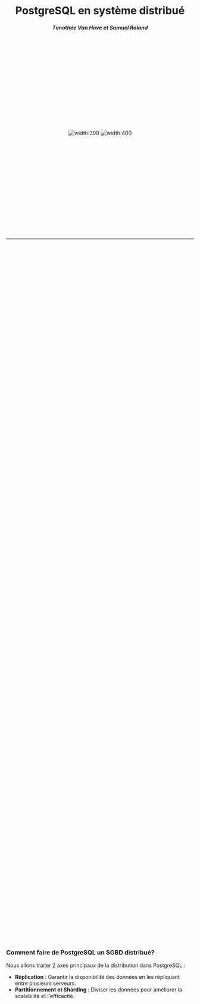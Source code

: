 <!--
# Based on DAI theme:
# https://github.com/heig-vd-dai-course/heig-vd-dai-course/blob/7eb91c050f1bad18f766b4a4916d2ebc425be47b/04-java-intellij-idea-and-maven/PRESENTATION.md?plain=1#L8
theme: gaia
size: 16:9
paginate: true
style: |
    :root {
        --color-background: #fff;
        --color-foreground: #333;
        --color-highlight: #f96;
        --color-dimmed: #1566aa;
        --color-headings: #336791;
    }
    blockquote {
        font-style: italic;
    }
    table {
        width: 100%;
    }
    section {
        padding: 30px;
    }
    ul {
        margin: 0.4rem 0
    }
    p, li {
        font-size: 0.6rem
    }
    th:first-child {
        width: 15%;
    }
    h1, h2, h3, h4, h5, h6 {
        color: var(--color-headings);
    }
    h2, h3 {
        font-size: 1.1rem;
    }
    h4, h5, h6 {
        font-size: 1.0rem;
    }
    h1 a:link, h2 a:link, h3 a:link, h4 a:link, h5 a:link, h6 a:link {
        text-decoration: none;
    }
    section:not([class=lead]) > p, blockquote {
        text-align: justify;
    }
    .columns2 {
        display: grid;
        grid-template-columns: repeat(2, minmax(0, 1fr));
        gap: 1rem;
    }
    .columns3 {
        display: grid;
        grid-template-columns: repeat(3, minmax(0, 1fr));
        gap: 1rem;
    }
-->
<center style="margin:auto; padding:20px;">

# PostgreSQL en système distribué

##### Timothée Van Hove et Samuel Roland

<div style="height: 500px; display: flex; justify-content: center; align-items: center">

![width:300](imgs/postgresql.logo.png) ![width:400](imgs/citus.svg#citus-elicorn-green)

</div>
</center>


---


<!--

PostgreSQL, est conçu à l'origine pour des systèmes monolithiques.

Nous allons voir ensemble que PostgreSQL peut aussi être utilisé comme un SGBD distribué avec des fonctionnalités de réplication, mais aussi de partitionnement et de sharding avec des extensions.


Dans une première partie, nous allons explorer les possibilités de réplication

Dans une deuxième partie, nous allons expliquer les capacités natives de partitionnement et les extensions permettant de mettre en place du sharding.

-->

<div style="height: 100%; display: flex; justify-content: center; align-items: center">
<div>

### Comment faire de PostgreSQL un SGBD distribué?

Nous allons traiter 2 axes principaux de la distribution dans PostgreSQL :

- **Réplication** : Garantir la disponibilité des données en les répliquant entre plusieurs serveurs.
- **Partitionnement et Sharding** : Diviser les données pour améliorer la scalabilité et l'efficacité.

</div>
</div>


---

<center>

### Réplication dans PGSQL

![width:700](imgs/replication-intro.jpg)

</center>

---

### Qu’est-ce que la Streaming Replication ?

<!--

La streaming replication de PostgreSQL, la plus courante, est une réplication physique qui réplique les changements au niveau byte par byte, créant une copie identique de la base de données sur des autres serveurs.

C'est une réplication à **leader unique** qui fonctionne en transmettant les journaux WAL (Write-Ahead Logging) depuis le leader vers les répliques via une connexion réseau.

Les followers reçoivent ces journaux de manière quasi-continue, ce qui permet de maintenir leur état aussi proche que possible de celui du leader.

Un processus appelé WAL receiver, fonctionnant sur le serveur répliqué, se connectera au serveur primaire à l'aide d'une connexion TCP. 

Sur le serveur primaire, il existe un autre processus, appelé WAL sender, qui est chargé d'envoyer les registres WAL au serveur de secours au fur et à mesure.

-->


* Réplication la plus courante (leader unique)
* Utilise les journaux WAL pour synchroniser les followers (standby nodes) avec le leader (primary node).
* Les followers recoivent les journeaux WAL de manière quasi-continue


![width:1000](imgs/streaming-replication.png)

---

### Streaming Replication - Modes

<!--

Il existe deux modes de Streaming replication, synchrone et asynchrone.

* Synchrone: Si une réplique distante se trouve sur un autre continent ou utilise une connexion réseau lente, la latence peut augmenter considérablement le temps nécessaire pour valider les transactions. Cela peut affecter les performances globales du système. **Cas d’usage : Systèmes critiques (ex. : banques).**
* Asynchrone: Les répliques peuvent accumuler un léger retard (replication lag), mais elles restent proches du leader si les ressources réseau et matérielles sont suffisantes. **Cas d’usage : Applications tolérant des incohérences temporaires (ex. : réseaux sociaux).**
* Réplication en cascade: Si on a beaucoup de répliques, envoyer directement les journaux à chacune peut surcharger le Primary Server. En utilisant la cascade, certains folowers agissent comme relais. **Cas d'usage** : Dans des environnements distribués géographiquement, un Standby Server intermédiaire peut être positionné plus près des autres serveurs pour minimiser la latence réseau.

-->

<div class="columns2">

<div>

* **Mode Synchrone**
  * Le Primary Server (Leader) attend la confirmation des répliques avant de valider une transaction.
* **Mode Asynchrone**
  * Le Primary Server (Leader) n'attend pas de confirmation des répliques ; il envoie les WAL dès qu'ils sont générés.
* **Réplication en cascade**
  * Un Standby Server (Follower) peut avoir le charge d'envoyer les WAL à d'autres followers. On parle de "Sending server"
  * ça permet de réduire la charge du leader

</div>

<div>

![width:600](imgs/cascade.png)

</div>
</div>

---

### Qu’est-ce que la Logical Replication ?

<!--

* La réplication logique réplique les données au niveau des lignes et des colonnes. Contrairement à la Streaming replication, elle ne copie pas les blocs de données au niveau byte, mais les modifications au niveau logique.
* Elle fonctionne sur le principe publisher-subscriber:
  * **Publisher** : Définit des publications (ensembles de données et types de changements à répliquer).
  * **Subscriber** : Souscrit à une ou plusieurs publications et applique les changements.

-->


* Réplique les modifications au niveau des transactions (lignes/tables spécifiques).
* Fonctionne via un **publisher** (leader) et des **subscribers** (followers)
* Le Publisher transforme le WAL en opérations transactionnelles (UPDATE, INSERT, DELETE...)
* Les opérations sont envoyées aux subscribers, puis sont appliquées dans le même ordre transactionnel que sur le Publisher.
* Les schémas doivent être identiques ou compatibles entre Publisher et Subscriber.



![width:800](imgs/logical-replication-simple.png)

<!--

---

### Comment fonctionne la Logical Replication ?


- Le **processus wal sender** côté Publisher extrait les modifications à partir du WAL.
- Il utilise un **plugin de décodage logique** (`pgoutput` par défaut) pour traduire ces modifications en un format compréhensible pour la réplication logique.
- Les modifications sont ensuite envoyées aux subscribers

- **Le processus apply worker** sur le Subscriber reçoit les modifications.
- Il les mappe aux tables locales et applique chaque modification dans le même ordre transactionnel que sur le Publisher.


* Le Publisher transforme le WAL en opérations transactionnelles
* Les informations sont envoyées aux subscribers
* Les schémas doivent être identiques ou compatibles entre Publisher et Subscriber.


<center>

![width:700](imgs/logical-replication.png)
</center>

-->

---

### Streaming vs Logical Replication

<div class="columns3">
<div>

**Streaming Replication**

- Objectif : Maintenir une copie exacte de la base pour haute disponibilité et basculement.
- Avantages :
  - Simple à configurer.
  - Faible latence.
- Limites :
  - Réplique toute la base.
  - Pas de personnalisation ou de filtrage des données.


</div>
<div>

**Logical Replication**

- Objectif : Partager des données spécifiques
- Avantages :
  - Flexible, permet de cibler des tables ou types de modifications.
  - Compatible entre versions ou plateformes.
- Limites :
  - Conflits possibles en cas d'écritures locales sur le Subscriber.
  - Schéma non répliqué automatiquement.

</div>
<div>

![width:350](imgs/streaming-logical.jpeg)

</div>
</div>


---

### "Réplication multi-leader ? Bi-Directional Replication"

<!--
BDR est une extension conçue pour offrir la réplication multi-leader. Dans ce modèle, plusieurs nœuds peuvent agir comme leaders, chacun acceptant des écritures. ça permet une répartition des charges d'écriture.

BDR se base sur la réplication logique. Chaque modification effectuée sur un nœud est répliquée aux autres, et les conflits potentiels sont gérés grâce à un système de détection et de résolution des conflits.

Les conflits apparaissent lorsque deux nœuds modifient simultanément une même ligne. Par défaut, BDR applique un résolveur appelé `update_if_newer`, qui conserve la version la plus récente basée sur le timestamp de commit. Si les timestamps sont identiques, l'ID du nœud est utilisé comme critère de départage.

-->

<div style="display: flex">

![width:400](imgs/multi-leader.jpg)

<div style="margin-left: 20px">

PGSQL ne supporte pas la réplication multi-leader nativement.  BDR est une extension pour la réplication multi-leader basée sur le logical replication:

* Chaque nœud agit comme un leader capable d’accepter des écritures
* Les conflits d’écriture sont détectés lorsque plusieurs nœuds modifient les mêmes données.
* Utilise des résolveurs de conflits pour déterminer comment gérer ces situations.
  * Par défaut, BDR applique le résolveur `update_if_newer`, qui conserve la version de la ligne ayant le timestamp de commit le plus récent.

* **Avantages :**
  * Partage de la charge d’écriture entre plusieurs nœuds.

* **Limites :**
  * Complexité : gestion des conflits entre les nœuds.
  * Licence commerciale et "source disponible"

</div>
</div>

---

## Partionnement et sharding


![width:900](imgs/cake.png)

> https://www.thegeekyminds.com/post/database-sharding-vs-partitioning

```sql
select username from users where company_id = 12; -- Entreprise 12
select price from invoices where date >= '2024-05-01' AND date < '2024-06-01' -- Mai 2024
select name from events where date = '2024-05-01' -- Jour spécifique
```

---

## Partionnement natif PGSQL

![width:1050](./imgs/partionnement.png)

---

## Sharding avec Citus

![width:1100](./imgs/citus-1.png)

---

## Citus - routage
![width:1050](./imgs/citus-2.png)

---
## Citus - parallélisation

![width:1050](./imgs/citus-3.png)

